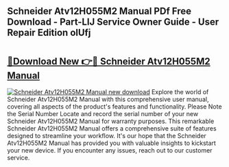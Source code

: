 ## Schneider Atv12H055M2 Manual PDf Free Download - Part-LlJ Service Owner Guide - User Repair Edition olUfj

# <h2><a href="http://cf25468.oget.top/?id=Schneider+Atv12H055M2+Manual">🔗Download New 👉🔴 Schneider Atv12H055M2 Manual</a></h2>

[![Schneider Atv12H055M2 Manual new download](https://i.imgur.com/5g1atiW.png)](http://cf25468.oget.top/?id=Schneider+Atv12H055M2+Manual)
Explore the world of Schneider Atv12H055M2 Manual with this comprehensive user manual, covering all aspects of the product's features and functionality. Please Note the Serial Number Locate and record the serial number of your new Schneider Atv12H055M2 Manual for warranty purposes. This remarkable Schneider Atv12H055M2 Manual offers a comprehensive suite of features designed to streamline your workflow. It's our hope that the Schneider Atv12H055M2 Manual has provided you with valuable insights to kickstart your new device. If you encounter any issues, reach out to our customer service.
